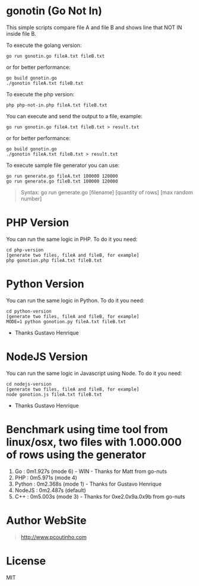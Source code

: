 # gonotin (Go Not In)

This simple scripts compare file A and file B and shows line that NOT IN inside file B.

To execute the golang version:

    go run gonotin.go fileA.txt fileB.txt

or for better performance:

    go build gonotin.go
    ./gonotin fileA.txt fileB.txt

To execute the php version:

    php php-not-in.php fileA.txt fileB.txt

You can execute and send the output to a file, example:

    go run gonotin.go fileA.txt fileB.txt > result.txt

or for better performance:

    go build gonotin.go
    ./gonotin fileA.txt fileB.txt > result.txt

To execute sample file generator you can use:

    go run generate.go fileA.txt 100000 120000
    go run generate.go fileB.txt 100000 120000

> Syntax: go run generate.go [filename] [quantity of rows] [max random number]

# PHP Version 

You can run the same logic in PHP. To do it you need:

    cd php-version
    [generate two files, fileA and fileB, for example]
    php gonotion.php fileA.txt fileB.txt

# Python Version 

You can run the same logic in Python. To do it you need:

    cd python-version
    [generate two files, fileA and fileB, for example]
    MODE=1 python gonotion.py fileA.txt fileB.txt

* Thanks Gustavo Henrique 

# NodeJS Version 

You can run the same logic in Javascript using Node. To do it you need:

    cd nodejs-version
    [generate two files, fileA and fileB, for example]
    node gonotion.js fileA.txt fileB.txt

* Thanks Gustavo Henrique 

# Benchmark using time tool from linux/osx, two files with 1.000.000 of rows using the generator

1. Go     : 0m1.927s (mode 6) - WIN - Thanks for Matt from go-nuts
2. PHP    : 0m5.971s (mode 4)
3. Python : 0m2.368s (mode 1) - Thanks for Gustavo Henrique
4. NodeJS : 0m2.487s (default)
5. C++    : 0m5.003s (mode 3) - Thanks for 0xe2.0x9a.0x9b from go-nuts

# Author WebSite

> http://www.pcoutinho.com

# License

MIT
